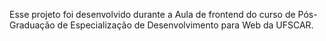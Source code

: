 Esse projeto foi desenvolvido durante a Aula de frontend do curso de Pós-Graduação de Especialização de Desenvolvimento para Web da UFSCAR. 
